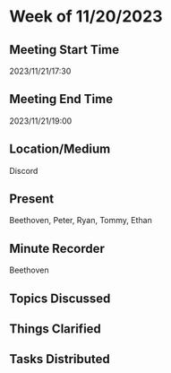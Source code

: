 # Week of 11/20/2023
## Meeting Start Time
2023/11/21/17:30
## Meeting End Time
2023/11/21/19:00
## Location/Medium
Discord
## Present
Beethoven, Peter, Ryan, Tommy, Ethan
## Minute Recorder
Beethoven
## Topics Discussed

## Things Clarified

## Tasks Distributed
